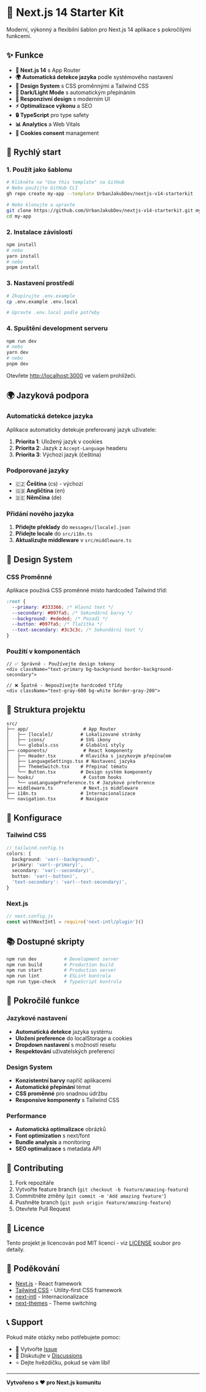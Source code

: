# 🚀 Next.js 14 Starter Kit

Moderní, výkonný a flexibilní šablon pro Next.js 14 aplikace s pokročilými
funkcemi.

## ✨ Funkce

- **🔄 Next.js 14** s App Router
- **🌍 Automatická detekce jazyka** podle systémového nastavení
- **🎨 Design System** s CSS proměnnými a Tailwind CSS
- **🌙 Dark/Light Mode** s automatickým přepínáním
- **📱 Responzivní design** s moderním UI
- **⚡ Optimalizace výkonu** a SEO
- **🔒 TypeScript** pro type safety
- **📊 Analytics** a Web Vitals
- **🍪 Cookies consent** management

## 🚀 Rychlý start

### 1. Použít jako šablonu

```bash
# Klikněte na "Use this template" na GitHub
# Nebo použijte GitHub CLI
gh repo create my-app --template UrbanJakubDev/nextjs-v14-starterkit

# Nebo klonujte a upravte
git clone https://github.com/UrbanJakubDev/nextjs-v14-starterkit.git my-app
cd my-app
```

### 2. Instalace závislostí

```bash
npm install
# nebo
yarn install
# nebo
pnpm install
```

### 3. Nastavení prostředí

```bash
# Zkopírujte .env.example
cp .env.example .env.local

# Upravte .env.local podle potřeby
```

### 4. Spuštění development serveru

```bash
npm run dev
# nebo
yarn dev
# nebo
pnpm dev
```

Otevřete [http://localhost:3000](http://localhost:3000) ve vašem prohlížeči.

## 🌍 Jazyková podpora

### Automatická detekce jazyka

Aplikace automaticky detekuje preferovaný jazyk uživatele:

1. **Priorita 1**: Uložený jazyk v cookies
2. **Priorita 2**: Jazyk z `Accept-Language` headeru
3. **Priorita 3**: Výchozí jazyk (čeština)

### Podporované jazyky

- 🇨🇿 **Čeština** (cs) - výchozí
- 🇬🇧 **Angličtina** (en)
- 🇩🇪 **Němčina** (de)

### Přidání nového jazyka

1. **Přidejte překlady** do `messages/[locale].json`
2. **Přidejte locale** do `src/i18n.ts`
3. **Aktualizujte middleware** v `src/middleware.ts`

## 🎨 Design System

### CSS Proměnné

Aplikace používá CSS proměnné místo hardcoded Tailwind tříd:

```css
:root {
  --primary: #333366; /* Hlavní text */
  --secondary: #097fa5; /* Sekundární barvy */
  --background: #ededed; /* Pozadí */
  --button: #097fa5; /* Tlačítka */
  --text-secondary: #3c3c3c; /* Sekundární text */
}
```

### Použití v komponentách

```tsx
// ✅ Správně - Používejte design tokeny
<div className="text-primary bg-background border-background-secondary">

// ❌ Špatně - Nepoužívejte hardcoded třídy
<div className="text-gray-600 bg-white border-gray-200">
```

## 📁 Struktura projektu

```
src/
├── app/                    # App Router
│   ├── [locale]/          # Lokalizované stránky
│   ├── icons/             # SVG ikony
│   └── globals.css        # Globální styly
├── components/             # React komponenty
│   ├── Header.tsx         # Hlavička s jazykovým přepínačem
│   ├── LanguageSettings.tsx # Nastavení jazyka
│   ├── ThemeSwitch.tsx    # Přepínač tématu
│   └── Button.tsx         # Design systém komponenty
├── hooks/                  # Custom hooks
│   └── useLanguagePreference.ts # Jazykové preference
├── middleware.ts           # Next.js middleware
├── i18n.ts                # Internacionalizace
└── navigation.tsx         # Navigace
```

## 🔧 Konfigurace

### Tailwind CSS

```ts
// tailwind.config.ts
colors: {
  background: 'var(--background)',
  primary: 'var(--primary)',
  secondary: 'var(--secondary)',
  button: 'var(--button)',
  'text-secondary': 'var(--text-secondary)',
}
```

### Next.js

```js
// next.config.js
const withNextIntl = require('next-intl/plugin')()
```

## 📚 Dostupné skripty

```bash
npm run dev          # Development server
npm run build        # Production build
npm run start        # Production server
npm run lint         # ESLint kontrola
npm run type-check   # TypeScript kontrola
```

## 🌟 Pokročilé funkce

### Jazykové nastavení

- **Automatická detekce** jazyka systému
- **Uložení preference** do localStorage a cookies
- **Dropdown nastavení** s možností resetu
- **Respektování** uživatelských preferencí

### Design System

- **Konzistentní barvy** napříč aplikacemi
- **Automatické přepínání** témat
- **CSS proměnné** pro snadnou údržbu
- **Responsive komponenty** s Tailwind CSS

### Performance

- **Automatická optimalizace** obrázků
- **Font optimization** s next/font
- **Bundle analysis** a monitoring
- **SEO optimalizace** s metadata API

## 🤝 Contributing

1. Fork repozitáře
2. Vytvořte feature branch (`git checkout -b feature/amazing-feature`)
3. Commitněte změny (`git commit -m 'Add amazing feature'`)
4. Pushněte branch (`git push origin feature/amazing-feature`)
5. Otevřete Pull Request

## 📄 Licence

Tento projekt je licencován pod MIT licencí - viz [LICENSE](LICENSE) soubor pro
detaily.

## 🙏 Poděkování

- [Next.js](https://nextjs.org/) - React framework
- [Tailwind CSS](https://tailwindcss.com/) - Utility-first CSS framework
- [next-intl](https://next-intl-docs.vercel.app/) - Internacionalizace
- [next-themes](https://github.com/pacocoursey/next-themes) - Theme switching

## 📞 Support

Pokud máte otázky nebo potřebujete pomoc:

- 📧 Vytvořte
  [Issue](https://github.com/UrbanJakubDev/nextjs-v14-starterkit/issues)
- 💬 Diskutujte v
  [Discussions](https://github.com/UrbanJakubDev/nextjs-v14-starterkit/discussions)
- ⭐ Dejte hvězdičku, pokud se vám líbí!

---

**Vytvořeno s ❤️ pro Next.js komunitu**
